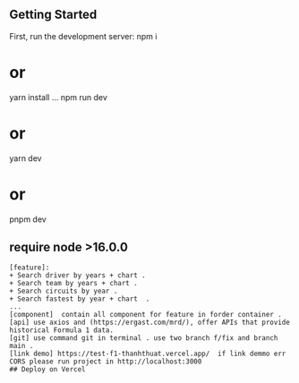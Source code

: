 ## Getting Started

First, run the development server:
npm i 
# or 
yarn install
...
npm run dev

# or

yarn dev

# or

pnpm dev
## require node >16.0.0
```
[feature]:
+ Search driver by years + chart .
+ Search team by years + chart .
+ Search circuits by year .
+ Search fastest by year + chart  .
...
[component]  contain all component for feature in forder container .
[api] use axios and (https://ergast.com/mrd/), offer APIs that provide historical Formula 1 data.
[git] use command git in terminal . use two branch f/fix and branch main .
[link demo] https://test-f1-thanhthuat.vercel.app/  if link demmo err CORS please run project in http://localhost:3000
## Deploy on Vercel

```
